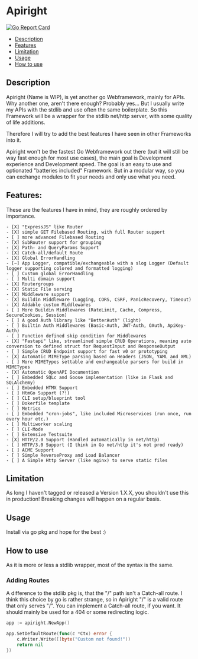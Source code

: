 # Apiright

[![Go Report Card](https://goreportcard.com/badge/github.com/bata94/apiright)](https://goreportcard.com/report/github.com/bata94/apiright)

* [Description](#description)
* [Features](#features)
* [Limitation](#limitation)
* [Usage](#usage)
* [How to use](#how-to-use)

## Description

Apiright (Name is WIP), is yet another go Webframework, mainly for APIs. Why another one, aren't there enough?
Probably yes... But I usually write my APIs with the stdlib and use often the same boilerplate.
So this Framework will be a wrapper for the stdlib net/http server, with some quality of life additions.

Therefore I will try to add the best features I have seen in other Frameworks into it.

Apiright won't be the fastest Go Webframework out there (but it will still be way fast enough for most use cases), the main goal is Development experience and Development speed.
The goal is an easy to use and optionated "batteries included" Framework. But in a modular way, so you can exchange modules to fit your needs and only use what you need.

## Features:
These are the features I have in mind, they are roughly ordered by importance.

    - [X] "ExpressJS" like Router
    - [X] simple GET Filebased Routing, with full Router support
    - [ ] more advanced Filebased Routing
    - [X] SubRouter support for grouping
    - [X] Path- and QueryParams Support
    - [X] Catch-all/default Route
    - [X] Global ErrorHandling
    - [~] App Logger, compatible/exchangeable with a slog Logger (Default logger supporting colored and formatted logging)
    - [ ] Custom global ErrorHandling
    - [ ] Multi domain support
    - [X] Routergroups
    - [X] Static File serving
    - [X] Middleware support
    - [X] Buildin Middleware (Logging, CORS, CSRF, PanicRecovery, Timeout)
    - [X] Addable custom Middlewares
    - [ ] More Buildin Middlewares (RateLimit, Cache, Compress, SecureCookies, Session)
    - [ ] A good Auth library like "BetterAuth" (light)
    - [ ] Builtin Auth Middlewares (Basic-Auth, JWT-Auth, OAuth, ApiKey-Auth)
    - [ ] Function defined skip condition for Middlewares
    - [X] "Fastapi" like, streamlined simple CRUD Operations, meaning auto conversion to defined struct for RequestInput and ResponseOutput
    - [ ] Simple CRUD Endpoint support for fast v0 or prototyping
    - [X] Automatic MIMEType parsing based on Headers (JSON, YAML and XML)
    - [ ] More MIMETypes settable and exchangeable parsers for build in MIMETypes
    - [X] Automatic OpenAPI Documention
    - [ ] Embedded SQLc and Goose implementation (like in Flask and SQLAlchemy)
    - [ ] Embedded HTMX Support
    - [ ] HtmGo Support (?!)
    - [ ] CLI setup/blueprint tool
    - [ ] Dokerfile template
    - [ ] Metrics
    - [ ] Embedded "cron-jobs", like included Microservices (run once, run every hour etc.)
    - [ ] Multiworker scaling
    - [ ] CLI-Mode
    - [ ] Extensive Testsuite
    - [X] HTTP/2.0 Support (Handled automatically in net/http)
    - [ ] HTTP/3.0 Support (I think in Go net/http it's not prod ready)
    - [ ] ACME Support
    - [ ] Simple ReverseProxy and Load Balancer
    - [ ] A Simple Http Server (like nginx) to serve static files

## Limitation

As long I haven't tagged or released a Version 1.X.X, you shouldn't use this in production! Breaking changes will happen on a regular basis.

## Usage

Install via go pkg and hope for the best :)

## How to use

As it is more or less a stdlib wrapper, most of the syntax is the same.

### Adding Routes

A difference to the stdlib pkg is, that the "/" path isn't a Catch-all route. I think this choice by go is rather strange, so in Apiright "/" is a valid route that only serves "/".
You can implement a Catch-all route, if you want. It should mainly be used for a 404 or some redirecting logic.

``` go
app := apiright.NewApp()

app.SetDefaultRoute(func(c *Ctx) error {
	c.Writer.Write([]byte("Custom not found!"))
	return nil
})

```
